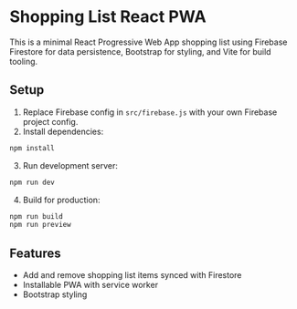 # Shopping List React PWA

This is a minimal React Progressive Web App shopping list using Firebase Firestore for data persistence, Bootstrap for styling, and Vite for build tooling.

## Setup

1. Replace Firebase config in `src/firebase.js` with your own Firebase project config.
2. Install dependencies:

```bash
npm install
```

3. Run development server:

```bash
npm run dev
```

4. Build for production:

```bash
npm run build
npm run preview
```

## Features

- Add and remove shopping list items synced with Firestore
- Installable PWA with service worker
- Bootstrap styling
